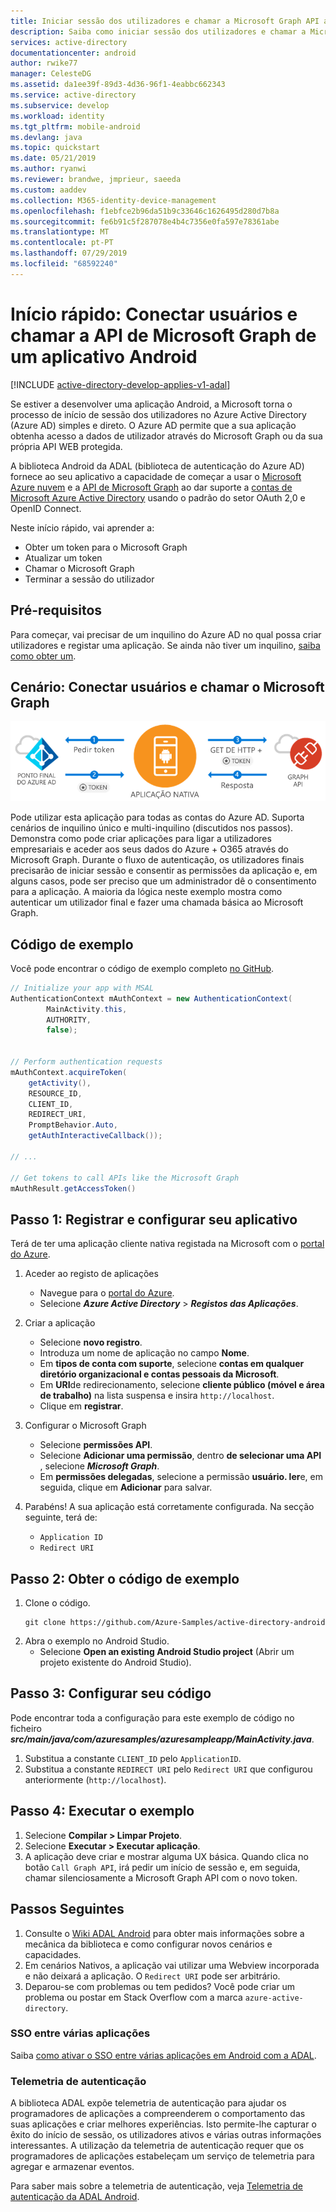 ```yaml
---
title: Iniciar sessão dos utilizadores e chamar a Microsoft Graph API a partir de uma aplicação Android | Microsoft Docs
description: Saiba como iniciar sessão dos utilizadores e chamar a Microsoft Graph API a partir de uma aplicação Android.
services: active-directory
documentationcenter: android
author: rwike77
manager: CelesteDG
ms.assetid: da1ee39f-89d3-4d36-96f1-4eabbc662343
ms.service: active-directory
ms.subservice: develop
ms.workload: identity
ms.tgt_pltfrm: mobile-android
ms.devlang: java
ms.topic: quickstart
ms.date: 05/21/2019
ms.author: ryanwi
ms.reviewer: brandwe, jmprieur, saeeda
ms.custom: aaddev
ms.collection: M365-identity-device-management
ms.openlocfilehash: f1ebfce2b96da51b9c33646c1626495d280d7b8a
ms.sourcegitcommit: fe6b91c5f287078e4b4c7356e0fa597e78361abe
ms.translationtype: MT
ms.contentlocale: pt-PT
ms.lasthandoff: 07/29/2019
ms.locfileid: "68592240"
---
```

# <a name="quickstart-sign-in-users-and-call-the-microsoft-graph-api-from-an-android-app"></a>Início rápido: Conectar usuários e chamar a API de Microsoft Graph de um aplicativo Android

[!INCLUDE [active-directory-develop-applies-v1-adal](../../../includes/active-directory-develop-applies-v1-adal.md)]

Se estiver a desenvolver uma aplicação Android, a Microsoft torna o processo de início de sessão dos utilizadores no Azure Active Directory (Azure AD) simples e direto. O Azure AD permite que a sua aplicação obtenha acesso a dados de utilizador através do Microsoft Graph ou da sua própria API WEB protegida.

A biblioteca Android da ADAL (biblioteca de autenticação do Azure AD) fornece ao seu aplicativo a capacidade de começar a usar o [Microsoft Azure nuvem](https://azure.microsoft.com/free/cloud-services/) e a [API de Microsoft Graph](https://developer.microsoft.com/graph) ao dar suporte a [contas de Microsoft Azure Active Directory](https://azure.microsoft.com/services/active-directory/) usando o padrão do setor OAuth 2,0 e OpenID Connect.

Neste início rápido, vai aprender a:

* Obter um token para o Microsoft Graph
* Atualizar um token
* Chamar o Microsoft Graph
* Terminar a sessão do utilizador

## <a name="prerequisites"></a>Pré-requisitos

Para começar, vai precisar de um inquilino do Azure AD no qual possa criar utilizadores e registar uma aplicação. Se ainda não tiver um inquilino, [saiba como obter um](quickstart-create-new-tenant.md).

## <a name="scenario-sign-in-users-and-call-the-microsoft-graph"></a>Cenário: Conectar usuários e chamar o Microsoft Graph

![Mostra a topologia do Azure AD e do Android](./media/quickstart-v1-android/active-directory-android-topology.png)

Pode utilizar esta aplicação para todas as contas do Azure AD. Suporta cenários de inquilino único e multi-inquilino (discutidos nos passos). Demonstra como pode criar aplicações para ligar a utilizadores empresariais e aceder aos seus dados do Azure + O365 através do Microsoft Graph. Durante o fluxo de autenticação, os utilizadores finais precisarão de iniciar sessão e consentir as permissões da aplicação e, em alguns casos, pode ser preciso que um administrador dê o consentimento para a aplicação. A maioria da lógica neste exemplo mostra como autenticar um utilizador final e fazer uma chamada básica ao Microsoft Graph.

## <a name="sample-code"></a>Código de exemplo

Você pode encontrar o código de exemplo completo [no GitHub](https://github.com/Azure-Samples/active-directory-android).

```Java
// Initialize your app with MSAL
AuthenticationContext mAuthContext = new AuthenticationContext(
        MainActivity.this,
        AUTHORITY,
        false);


// Perform authentication requests
mAuthContext.acquireToken(
    getActivity(),
    RESOURCE_ID,
    CLIENT_ID,
    REDIRECT_URI,
    PromptBehavior.Auto,
    getAuthInteractiveCallback());

// ...

// Get tokens to call APIs like the Microsoft Graph
mAuthResult.getAccessToken()
```

## <a name="step-1-register-and-configure-your-app"></a>Passo 1: Registrar e configurar seu aplicativo

Terá de ter uma aplicação cliente nativa registada na Microsoft com o [portal do Azure](https://portal.azure.com).

1. Aceder ao registo de aplicações
    - Navegue para o [portal do Azure](https://aad.portal.azure.com).
    - Selecione ***Azure Active Directory*** > ***Registos das Aplicações***.

2. Criar a aplicação
    - Selecione **novo registro**.
    - Introduza um nome de aplicação no campo **Nome**.
    - Em **tipos de conta com suporte**, selecione **contas em qualquer diretório organizacional e contas pessoais da Microsoft**.
    - Em **URI**de redirecionamento, selecione **cliente público (móvel e área de trabalho)** na lista suspensa e insira `http://localhost`.
    - Clique em **registrar**.

3. Configurar o Microsoft Graph
    - Selecione **permissões API**.
    - Selecione **Adicionar uma permissão**, dentro **de selecionar uma API** , selecione ***Microsoft Graph***.
    - Em **permissões delegadas**, selecione a permissão **usuário. ler**e, em seguida, clique em **Adicionar** para salvar.        
    
4. Parabéns! A sua aplicação está corretamente configurada. Na secção seguinte, terá de:
    - `Application ID`
    - `Redirect URI`

## <a name="step-2-get-the-sample-code"></a>Passo 2: Obter o código de exemplo

1. Clone o código.
    ```
    git clone https://github.com/Azure-Samples/active-directory-android
    ```
2. Abra o exemplo no Android Studio.
    - Selecione **Open an existing Android Studio project** (Abrir um projeto existente do Android Studio).

## <a name="step-3-configure-your-code"></a>Passo 3: Configurar seu código

Pode encontrar toda a configuração para este exemplo de código no ficheiro ***src/main/java/com/azuresamples/azuresampleapp/MainActivity.java***.

1. Substitua a constante `CLIENT_ID` pelo `ApplicationID`.
2. Substitua a constante `REDIRECT URI` pelo `Redirect URI` que configurou anteriormente (`http://localhost`).

## <a name="step-4-run-the-sample"></a>Passo 4: Executar o exemplo

1. Selecione **Compilar > Limpar Projeto**.
2. Selecione **Executar > Executar aplicação**.
3. A aplicação deve criar e mostrar alguma UX básica. Quando clica no botão `Call Graph API`, irá pedir um início de sessão e, em seguida, chamar silenciosamente a Microsoft Graph API com o novo token.

## <a name="next-steps"></a>Passos Seguintes

1. Consulte o [Wiki ADAL Android](https://github.com/AzureAD/azure-activedirectory-library-for-android/wiki) para obter mais informações sobre a mecânica da biblioteca e como configurar novos cenários e capacidades.
2. Em cenários Nativos, a aplicação vai utilizar uma Webview incorporada e não deixará a aplicação. O `Redirect URI` pode ser arbitrário.
3. Deparou-se com problemas ou tem pedidos? Você pode criar um problema ou postar em Stack Overflow com a marca `azure-active-directory`.

### <a name="cross-app-sso"></a>SSO entre várias aplicações

Saiba [como ativar o SSO entre várias aplicações em Android com a ADAL](howto-v1-enable-sso-android.md).

### <a name="auth-telemetry"></a>Telemetria de autenticação

A biblioteca ADAL expõe telemetria de autenticação para ajudar os programadores de aplicações a compreenderem o comportamento das suas aplicações e criar melhores experiências. Isto permite-lhe capturar o êxito do início de sessão, os utilizadores ativos e várias outras informações interessantes. A utilização da telemetria de autenticação requer que os programadores de aplicações estabeleçam um serviço de telemetria para agregar e armazenar eventos.

Para saber mais sobre a telemetria de autenticação, veja [Telemetria de autenticação da ADAL Android](https://github.com/AzureAD/azure-activedirectory-library-for-android/wiki/Telemetry).
